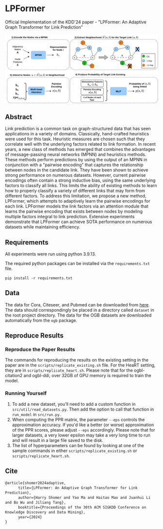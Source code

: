 # LPFormer

Official Implementation of the KDD'24 paper - "LPFormer: An Adaptive Graph Transformer for Link Prediction"

![Framework](https://raw.githubusercontent.com/HarryShomer/LPFormer/master/LPFormer-Framework.png)

## Abstract
 
Link prediction is a common task on graph-structured data that has seen applications in a variety of domains. Classically, hand-crafted heuristics were used for this task. Heuristic measures are chosen such that they correlate well with the underlying factors related to link formation. In recent years, a new class of methods has emerged that combines the advantages of message-passing neural networks (MPNN) and heuristics methods. These methods perform predictions by using the output of an MPNN in conjunction with a "pairwise encoding" that captures the relationship between nodes in the candidate link. They have been shown to achieve strong performance on numerous datasets. However, current pairwise encodings often contain a strong  inductive bias, using the same underlying factors to classify all links. This limits the ability of existing methods to learn how to properly classify a variety of different links that may form from different factors. To address this limitation, we propose a new method, LPFormer, which attempts to adaptively learn the pairwise encodings for each link. LPFormer models the link factors via an attention module that learns the pairwise encoding that exists between nodes by modeling multiple factors integral to link prediction. Extensive experiments demonstrate that LPFormer can achieve SOTA performance on numerous datasets while maintaining efficiency.


## Requirements

All experiments were run using python 3.9.13.

The required python packages can be installed via the  `requirements.txt` file.
```
pip install -r requirements.txt 
```

## Data

The data for Cora, Citeseer, and Pubmed can be downloaded from [here](https://github.com/Juanhui28/HeaRT#download-data). The data should correspondingly be placed in a directory called `dataset` in the root project directory. The data for the OGB datasets are downloaded automatically from the `ogb` package.

## Reproduce Results


<!-- ### Compute PPR Matrices

Before being able to reproduce the results, you must calculate the PPR matrices for each dataset. This can be done for each dataset by running:
```
bash scripts/calc_ppr_matrices.sh
```
The parameter `--eps` controls the approximation accuracy. If you'd like a better (or worse) approximation of the PPR scores, please adjust `--eps` accordingly. Please note that for larger datasets, a very lower epsilon may take a very long time to run and will result in a large file saved to the disk. -->


### Reproduce the Paper Results

The commands for reproducing the results on the existing setting in the paper are in the `scripts/replicate_existing.sh` file. For the HeaRT setting, they are in `scripts/replicate_heart.sh`. Please note that for the ogbl-citation2 and ogbl-ddi, over 32GB of GPU memory is required to train the model.  


### Running Yourself

1. To add a new dataset, you'll need to add a custom function in `src/util/read_datasets.py`. Then add the option to call that function in `run_model` in `src/run.py`.
2. When computing the PPR matrix, the parameter `--eps` controls the approximation accuracy. If you'd like a better (or worse) approximation of the PPR scores, please adjust `--eps` accordingly. Please note that for larger datasets, a very lower epsilon may take a very long time to run and will result in a large file saved to the disk.
3. The list of hyperparameters can be found by looking at one of the sample commands in either `scripts/replicate_existing.sh` or `scripts/replicate_heart.sh`.


## Cite
```
@article{shomer2024adaptive,
      title={LPFormer: An Adaptive Graph Transformer for Link Prediction}, 
      author={Harry Shomer and Yao Ma and Haitao Mao and Juanhui Li and Bo Wu and Jiliang Tang},
      booktitle={Proceedings of the 30th ACM SIGKDD Conference on Knowledge Discovery and Data Mining},
      year={2024}
}
```
